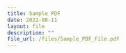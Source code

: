 ```yaml
---
title: Sample PDF
date: 2022-08-11
layout: file
description: ""
file_url: /files/Sample_PDF_File.pdf
---
```

